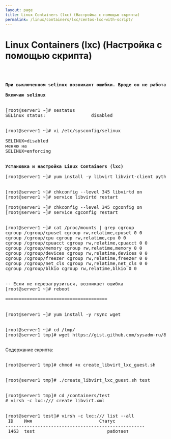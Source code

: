 ```yaml
---
layout: page
title: Linux Containers (lxc) (Настройка с помощью скрипта)
permalink: /linux/containers/lxc/centos-lxc-with-script/
---
```



# Linux Containers (lxc) (Настройка с помощью скрипта)


<pre>


<strong>
При выключенном selinux возникают ошибки. Вроде он не работает с выключенным selinux.</strong>

<strong>Включаю selinux</strong>


[root@server1 ~]# sestatus
SELinux status:                 disabled


[root@server1 ~]# vi /etc/sysconfig/selinux

SELINUX=disabled
меняю на
SELINUX=enforcing


<strong>Установка и настройка Linux Containers (lxc)</strong>

[root@server1 ~]# yum install -y libvirt libvirt-client python-virtinst


[root@server1 ~]# chkconfig --level 345 libvirtd on
[root@server1 ~]# service libvirtd restart

[root@server1 ~]# chkconfig --level 345 cgconfig on
[root@server1 ~]# service cgconfig restart


[root@server1 ~]# cat /proc/mounts | grep cgroup
cgroup /cgroup/cpuset cgroup rw,relatime,cpuset 0 0
cgroup /cgroup/cpu cgroup rw,relatime,cpu 0 0
cgroup /cgroup/cpuacct cgroup rw,relatime,cpuacct 0 0
cgroup /cgroup/memory cgroup rw,relatime,memory 0 0
cgroup /cgroup/devices cgroup rw,relatime,devices 0 0
cgroup /cgroup/freezer cgroup rw,relatime,freezer 0 0
cgroup /cgroup/net_cls cgroup rw,relatime,net_cls 0 0
cgroup /cgroup/blkio cgroup rw,relatime,blkio 0 0


-- Если не перезагрузиться, возникает ошибка
[root@server1 ~]# reboot

======================================


[root@server1 ~]# yum install -y rsync wget


[root@server1 ~]# cd /tmp/
[root@server1 tmp]# wget https://gist.github.com/sysadm-ru/8833424/raw/69bb0fcededb9a98aaebcd35e6efc7e90c1ca85e/create_libvirt_lxc_guest.sh

</pre>

Содержание скрипта:
<br/><br/>

<script src="https://gist.github.com/sysadm-ru/8833424.js"></script>

<pre>
[root@server1 tmp]# chmod +x create_libvirt_lxc_guest.sh


[root@server1 tmp]# ./create_libvirt_lxc_guest.sh test


[root@server1 tmp]# cd /containers/test
# virsh -c lxc:/// create libvirt.xml


[root@server1 test]# virsh -c lxc:/// list --all
 ID    Имя                         Статус
----------------------------------------------------
 1463  test                           работает



</pre>
